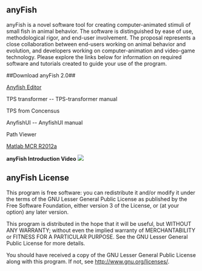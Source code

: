 ## anyFish ##

anyFish is a novel software tool for creating computer-animated stimuli of small fish in animal behavior. The software is distinguished by ease of use, methodological rigor, and end-user involvement. The proposal represents a close collaboration between end-users working on animal behavior and evolution, and developers working on computer-animation and video-game technology. Please explore the links below for information on required software and tutorials created to guide your use of the program.

##Download anyFish 2.0##

[Anyfish Editor](https://drive.google.com/file/d/0B416MSSN_8ZfdDYtb0tkSUhfeTg/edit?usp=sharing)

TPS transformer -- TPS-transformer manual

TPS from Concensus

AnyfishUI -- AnyfishUI manual

Path Viewer

[Matlab MCR R2012a](http://www.mathworks.com/products/compiler/mcr/)


**anyFish Introduction Video**
<a href="https://www.youtube.com/watch?v=2rOKQ6TsYIM" target="_blank"><img src="https://dl.dropboxusercontent.com/u/25537565/Creating%20an%20anyFish%20Project.jpg"/></a>


## anyFish License ##

This program is free software: you can redistribute it and/or modify
it under the terms of the GNU Lesser General Public License as published by
the Free Software Foundation, either version 3 of the License, or
(at your option) any later version.

This program is distributed in the hope that it will be useful,
but WITHOUT ANY WARRANTY; without even the implied warranty of
MERCHANTABILITY or FITNESS FOR A PARTICULAR PURPOSE.  See the
GNU Lesser General Public License for more details.
 
You should have received a copy of the GNU Lesser General Public License
along with this program.  If not, see <http://www.gnu.org/licenses/>.
